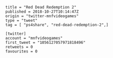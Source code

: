```
title = "Red Dead Redemption 2"
published = 2018-10-27T10:14:47Z
origin = "twitter-mnfvideogames"
type = "tweet"
tag = [ "ps4share", "red-dead-redemption-2",]

[twitter]
account = "mnfvideogames"
first_tweet = "1056127057971818496"
retweets = 0
favourites = 0
```

<p class='image'><img src='https://mnf.m17s.net/2018/10/27/Dqgd9efWoAEVlPB.jpg' alt=''></p>

